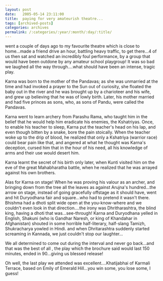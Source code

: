 ```yaml
---
layout: post
date:	2005-05-14 23:11:00
title:  paying for very amateurish theatre...
tags: [archived-posts]
categories: archives
permalink: /:categories/:year/:month/:day/:title/
---
```

went a couple of days ago to my favourite theatre which is close to home...made a friend drive an hour, battling heavy traffic, to get there...4 of us then sat and watched an incredibly foul performance, by a group that would have been outdone by any amateur school playgroup! It was so bad we laughed all the way through....what should have been an intense, tragic play. 

Karna was born to the mother of the Pandavas; as she was unmarried at the time and had invoked a prayer to the Sun out of curiosity, she floated the baby out in the river and he was brought up by a charioteer and his wife, and grew up believing that he was of lowly birth. Later, his mother married and had five princes as sons, who, as sons of Pandu, were called the Pandavas.

Karna went to learn archery from Parashu Rama, who taught him in the belief that he would help him eradicate his enemies, the Kshatriyas. Once, to enable his teacher to sleep, Karna put the teacher's head on his lap, and even though bitten by a snake, bore the pain stoically. When the teacher woke up to the drip of blood, he realized that only a Kshatriya (warrior race) could bear pain like that, and angered at what he thought was Karna's deception, cursed him that in the hour of his need, all his knowledge of arms and their use would desert him. 

Karna learnt the secret of his birth only later, when Kunti visited him on the eve of the great Mahabharatha battle, when he realized that he was arrayed against his own brothers. 

Alas for Karna on stage! When he was proving his valour as an archer, and bringing down from the tree all the leaves as against Arujna's hundred...the arrow on stage, instead of going gracefully offstage as it should have, went and hit Duryodhana fair and square...who had to pretend it wasn't there.  Bhishma had a dhoti split wide open at the you-know-where and we couldn't even look in that direction....the irony was Dhritharashtra, the blind king, having a dhoti that was...see-through! Karna and Duryodhana yelled in English, Shakuni  (who is Gandhar Naresh, or king of Khandahar in Afghanistan) shouted in some horrible half-literary, half-slang Tamizh, Shukracharya yowled in Hindi. and when Dhritarashtra suddenly started screaming in Kannada, we just couldn't stop our laughter...

We all determined to come out during the interval and never go back...and that was the best of all , the play which the brochure said would last 150 minutes, ended in 90...giving us blessed release!

Oh well, the last play we attended was excellent....Khatijabhai of Karmali Terrace, based on Emily of Emerald Hill...you win some, you  lose some, I guess!
